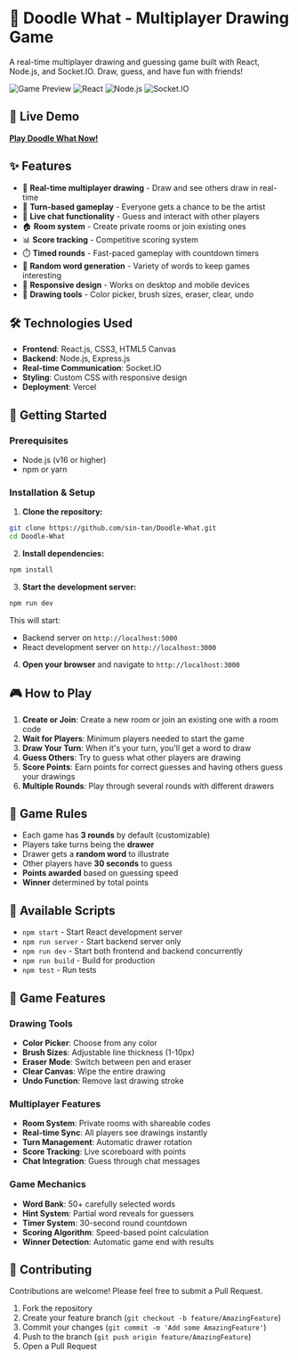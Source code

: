 # 🎨 Doodle What - Multiplayer Drawing Game

A real-time multiplayer drawing and guessing game built with React, Node.js, and Socket.IO. Draw, guess, and have fun with friends!

![Game Preview](https://img.shields.io/badge/Status-Live-brightgreen) ![React](https://img.shields.io/badge/React-18+-blue) ![Node.js](https://img.shields.io/badge/Node.js-16+-green) ![Socket.IO](https://img.shields.io/badge/Socket.IO-Real--time-orange)

## 🚀 Live Demo
**[Play Doodle What Now!]([https://doodle-what-c7b8-23l2uuqms-tanishkasinghh2-gmailcoms-projects.vercel.app/](https://doodle-what-c7b8-f59tk41tv-tanishkasinghh2-gmailcoms-projects.vercel.app/whiteboard?name=wdw&room=F6QEP8&rounds=3))**

## ✨ Features

- 🎯 **Real-time multiplayer drawing** - Draw and see others draw in real-time
- 🔄 **Turn-based gameplay** - Everyone gets a chance to be the artist
- 💬 **Live chat functionality** - Guess and interact with other players
- 🏠 **Room system** - Create private rooms or join existing ones
- 📊 **Score tracking** - Competitive scoring system
- ⏱️ **Timed rounds** - Fast-paced gameplay with countdown timers
- 🎲 **Random word generation** - Variety of words to keep games interesting
- 📱 **Responsive design** - Works on desktop and mobile devices
- 🎨 **Drawing tools** - Color picker, brush sizes, eraser, clear, undo

## 🛠️ Technologies Used

- **Frontend**: React.js, CSS3, HTML5 Canvas
- **Backend**: Node.js, Express.js
- **Real-time Communication**: Socket.IO
- **Styling**: Custom CSS with responsive design
- **Deployment**: Vercel

## 🚀 Getting Started

### Prerequisites

- Node.js (v16 or higher)
- npm or yarn

### Installation & Setup

1. **Clone the repository:**
```bash
git clone https://github.com/sin-tan/Doodle-What.git
cd Doodle-What
```

2. **Install dependencies:**
```bash
npm install
```

3. **Start the development server:**
```bash
npm run dev
```

This will start:
- Backend server on `http://localhost:5000`
- React development server on `http://localhost:3000`

4. **Open your browser** and navigate to `http://localhost:3000`

## 🎮 How to Play

1. **Create or Join**: Create a new room or join an existing one with a room code
2. **Wait for Players**: Minimum players needed to start the game
3. **Draw Your Turn**: When it's your turn, you'll get a word to draw
4. **Guess Others**: Try to guess what other players are drawing
5. **Score Points**: Earn points for correct guesses and having others guess your drawings
6. **Multiple Rounds**: Play through several rounds with different drawers

## 🎯 Game Rules

- Each game has **3 rounds** by default (customizable)
- Players take turns being the **drawer**
- Drawer gets a **random word** to illustrate
- Other players have **30 seconds** to guess
- **Points awarded** based on guessing speed
- **Winner** determined by total points


## 🔧 Available Scripts

- `npm start` - Start React development server
- `npm run server` - Start backend server only  
- `npm run dev` - Start both frontend and backend concurrently
- `npm run build` - Build for production
- `npm test` - Run tests

## 🎨 Game Features

### Drawing Tools
- **Color Picker**: Choose from any color
- **Brush Sizes**: Adjustable line thickness (1-10px)
- **Eraser Mode**: Switch between pen and eraser
- **Clear Canvas**: Wipe the entire drawing
- **Undo Function**: Remove last drawing stroke

### Multiplayer Features
- **Room System**: Private rooms with shareable codes
- **Real-time Sync**: All players see drawings instantly
- **Turn Management**: Automatic drawer rotation
- **Score Tracking**: Live scoreboard with points
- **Chat Integration**: Guess through chat messages

### Game Mechanics
- **Word Bank**: 50+ carefully selected words
- **Hint System**: Partial word reveals for guessers  
- **Timer System**: 30-second round countdown
- **Scoring Algorithm**: Speed-based point calculation
- **Winner Detection**: Automatic game end with results

## 🤝 Contributing

Contributions are welcome! Please feel free to submit a Pull Request.

1. Fork the repository
2. Create your feature branch (`git checkout -b feature/AmazingFeature`)
3. Commit your changes (`git commit -m 'Add some AmazingFeature'`)
4. Push to the branch (`git push origin feature/AmazingFeature`)
5. Open a Pull Request


